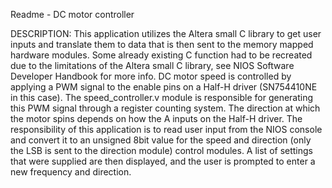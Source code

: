 Readme - DC motor controller

DESCRIPTION:
This application utilizes the Altera small C library to get user inputs and translate them to data that is then sent to the memory mapped hardware modules. Some already existing C function had to be recreated due to the limitations of the Altera small C library, see NIOS Software Developer Handbook for more info. DC motor speed is controlled by applying a PWM signal to the enable pins on a Half-H driver (SN754410NE in this case). The speed_controller.v module is responsible for generating this PWM signal through a register counting system. The direction at which the motor spins depends on how the A inputs on the Half-H driver. The responsibility of this application is to read user input from the NIOS console and convert it to an unsigned 8bit value for the speed and direction (only the LSB is sent to the direction module) control modules. A list of settings that were supplied are then displayed, and the user is prompted to enter a new frequency and direction.
